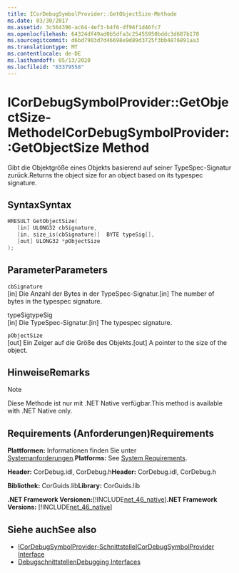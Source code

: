 ```yaml
---
title: ICorDebugSymbolProvider::GetObjectSize-Methode
ms.date: 03/30/2017
ms.assetid: 3c564396-ac64-4ef3-b4f6-df96f1d46fc7
ms.openlocfilehash: 64324df49ad0b5dfa3c25455950bddc3d687b178
ms.sourcegitcommit: d6bd7903d7d46698e9d89d3725f3bb4876891aa3
ms.translationtype: MT
ms.contentlocale: de-DE
ms.lasthandoff: 05/13/2020
ms.locfileid: "83379558"
---
```

# <a name="icordebugsymbolprovidergetobjectsize-method"></a><span data-ttu-id="790af-102">ICorDebugSymbolProvider::GetObjectSize-Methode</span><span class="sxs-lookup"><span data-stu-id="790af-102">ICorDebugSymbolProvider::GetObjectSize Method</span></span>
<span data-ttu-id="790af-103">Gibt die Objektgröße eines Objekts basierend auf seiner TypeSpec-Signatur zurück.</span><span class="sxs-lookup"><span data-stu-id="790af-103">Returns the object size for an object based on its typespec signature.</span></span>  
  
## <a name="syntax"></a><span data-ttu-id="790af-104">Syntax</span><span class="sxs-lookup"><span data-stu-id="790af-104">Syntax</span></span>  
  
```cpp  
HRESULT GetObjectSize(  
   [in] ULONG32 cbSignature,  
   [in, size_is(cbSignature)]  BYTE typeSig[],  
   [out] ULONG32 *pObjectSize  
);  
```  
  
## <a name="parameters"></a><span data-ttu-id="790af-105">Parameter</span><span class="sxs-lookup"><span data-stu-id="790af-105">Parameters</span></span>  
 `cbSignature`  
 <span data-ttu-id="790af-106">[in] Die Anzahl der Bytes in der TypeSpec-Signatur.</span><span class="sxs-lookup"><span data-stu-id="790af-106">[in] The number of bytes in the typespec signature.</span></span>  
  
 <span data-ttu-id="790af-107">typeSig</span><span class="sxs-lookup"><span data-stu-id="790af-107">typeSig</span></span>  
 <span data-ttu-id="790af-108">[in] Die TypeSpec-Signatur.</span><span class="sxs-lookup"><span data-stu-id="790af-108">[in] The typespec signature.</span></span>  
  
 `pObjectSize`  
 <span data-ttu-id="790af-109">[out] Ein Zeiger auf die Größe des Objekts.</span><span class="sxs-lookup"><span data-stu-id="790af-109">[out] A pointer to the size of the object.</span></span>  
  
## <a name="remarks"></a><span data-ttu-id="790af-110">Hinweise</span><span class="sxs-lookup"><span data-stu-id="790af-110">Remarks</span></span>  
  
> [!NOTE]
> <span data-ttu-id="790af-111">Diese Methode ist nur mit .NET Native verfügbar.</span><span class="sxs-lookup"><span data-stu-id="790af-111">This method is available with .NET Native only.</span></span>  
  
## <a name="requirements"></a><span data-ttu-id="790af-112">Requirements (Anforderungen)</span><span class="sxs-lookup"><span data-stu-id="790af-112">Requirements</span></span>  
 <span data-ttu-id="790af-113">**Plattformen:** Informationen finden Sie unter [Systemanforderungen](../../get-started/system-requirements.md).</span><span class="sxs-lookup"><span data-stu-id="790af-113">**Platforms:** See [System Requirements](../../get-started/system-requirements.md).</span></span>  
  
 <span data-ttu-id="790af-114">**Header:** CorDebug.idl, CorDebug.h</span><span class="sxs-lookup"><span data-stu-id="790af-114">**Header:** CorDebug.idl, CorDebug.h</span></span>  
  
 <span data-ttu-id="790af-115">**Bibliothek:** CorGuids.lib</span><span class="sxs-lookup"><span data-stu-id="790af-115">**Library:** CorGuids.lib</span></span>  
  
 <span data-ttu-id="790af-116">**.NET Framework Versionen:**[!INCLUDE[net_46_native](../../../../includes/net-46-native-md.md)]</span><span class="sxs-lookup"><span data-stu-id="790af-116">**.NET Framework Versions:** [!INCLUDE[net_46_native](../../../../includes/net-46-native-md.md)]</span></span>  
  
## <a name="see-also"></a><span data-ttu-id="790af-117">Siehe auch</span><span class="sxs-lookup"><span data-stu-id="790af-117">See also</span></span>

- [<span data-ttu-id="790af-118">ICorDebugSymbolProvider-Schnittstelle</span><span class="sxs-lookup"><span data-stu-id="790af-118">ICorDebugSymbolProvider Interface</span></span>](icordebugsymbolprovider-interface.md)
- [<span data-ttu-id="790af-119">Debugschnittstellen</span><span class="sxs-lookup"><span data-stu-id="790af-119">Debugging Interfaces</span></span>](debugging-interfaces.md)
